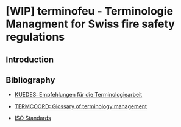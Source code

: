 # [WIP] terminofeu - Terminologie Managment for Swiss fire safety regulations

## Introduction

## Bibliography

- [KUEDES: Empfehlungen für die Terminologiearbeit](http://www.cotsoes.org/sites/default/files/KUEDES_Empfehlungen_fuer_die_Terminologiearbeit_Bern_2018.pdf)
- [TERMCOORD: Glossary of terminology management](https://termcoord.wordpress.com/glossaries/glossary-of-terminology-management/)

- [ISO Standards](https://termcoord.eu/terminology-iso-standards/)
